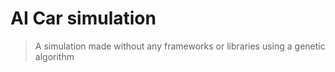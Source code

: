 # AI Car simulation
> A simulation made without any frameworks or libraries using a genetic algorithm
